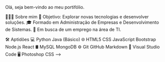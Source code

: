 Olá, seja bem-vindo ao meu portifólio.

👨🏻‍💻  Sobre mim
🤔   Objetivo: Explorar novas tecnologias e desenvolver soluções.
🎓   Formado em Administração de Empresas e Desenvolvimento de Sistemas.
💼   Em busca de um emprego na área de TI.

🛠  Aptidões
💻   Python Java (Básico)
🌐   HTML5 CSS JavaScript Bootstrap Node.js React
🛢   MySQL MongoDB
⚙️   Git GitHub Markdown
🔧   Visual Studio Code
🖥   Photoshop CSS
-->
